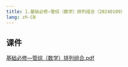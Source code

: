 ```yaml
---
title: 1.基础必修—管综（数学）排列组合（20240109）
lang: zh-CN
---
```


## 课件
[基础必修—管综（数学）排列组合.pdf](..%2F..%2Fpublic%2Fmath%2F2.%E6%95%B0%E5%AD%A6-%E6%AD%A3%E5%BC%8F%E8%AF%BE%2F1.%E5%9F%BA%E7%A1%80%E5%BF%85%E4%BF%AE%E2%80%94%E7%AE%A1%E7%BB%BC%EF%BC%88%E6%95%B0%E5%AD%A6%EF%BC%89%E6%8E%92%E5%88%97%E7%BB%84%E5%90%88%EF%BC%8820240109%EF%BC%89%2F%E5%9F%BA%E7%A1%80%E5%BF%85%E4%BF%AE%E2%80%94%E7%AE%A1%E7%BB%BC%EF%BC%88%E6%95%B0%E5%AD%A6%EF%BC%89%E6%8E%92%E5%88%97%E7%BB%84%E5%90%88.pdf)



